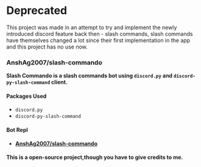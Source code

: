 # Deprecated

This project was made in an attempt to try and implement the newly introduced discord feature back then - slash commands, slash commands have themselves changed a lot since their first implementation in the app and this project has no use now.
 
 
 ### AnshAg2007/slash-commando

**Slash Commando is a slash commands bot using `discord.py` and `discord-py-slash-command` client.**

#### Packages Used
- `discord.py`
- `discord-py-slash-command`

#### Bot Repl
- [**AnshAg2007/slash-commando**](https://repl.it/@AnshAg2007/slash-commando)
#### This is a open-source project,though you have to give credits to me.
